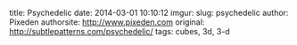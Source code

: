 title: Psychedelic
date: 2014-03-01 10:10:12
imgur: 
slug: psychedelic
author: Pixeden
authorsite: http://www.pixeden.com
original: http://subtlepatterns.com/psychedelic/
tags: cubes, 3d, 3-d
